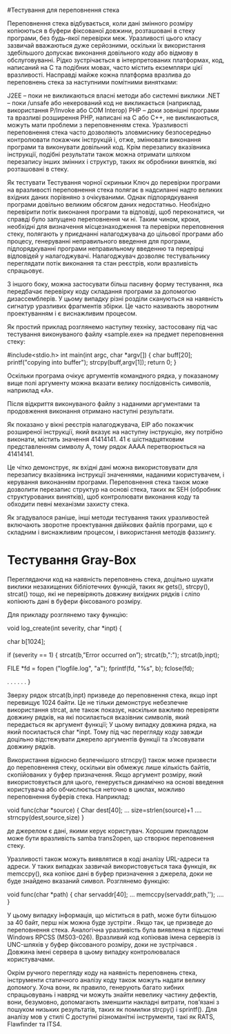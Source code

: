#Тестування для переповнення стека

Переповнення стека відбувається, коли дані змінного розміру копіюються в буфери фіксованої довжини, розташовані в стеку програми, без будь-якої перевірки меж. Уразливості цього класу зазвичай вважаються дуже серйозними, оскільки їх використання здебільшого допускає виконання довільного коду або відмову в обслуговуванні. Рідко зустрічається в інтерпретованих платформах, код, написаний на C та подібних мовах, часто містить екземпляри цієї вразливості. Насправді майже кожна платформа вразлива до переповнень стека за наступними помітними винятками:

J2EE – поки не викликаються власні методи або системні виклики
.NET – поки /unsafe або некерований код не викликається (наприклад, використання P/Invoke або COM Interop)
PHP – доки зовнішні програми та вразливі розширення PHP, написані на C або C++, не викликаються, можуть мати проблеми з переповненням стека.
Уразливості переповнення стека часто дозволяють зловмиснику безпосередньо контролювати покажчик інструкцій і, отже, змінювати виконання програми та виконувати довільний код. Крім перезапису вказівника інструкції, подібні результати також можна отримати шляхом перезапису інших змінних і структур, таких як обробники винятків, які розташовані в стеку.

Як тестувати
Тестування чорної скриньки
Ключ до перевірки програми на вразливості переповнення стека полягає в надсиланні надто великих вхідних даних порівняно з очікуваними. Однак підпорядкування програми довільно великим обсягом даних недостатньо. Необхідно перевірити потік виконання програми та відповіді, щоб переконатися, чи справді було запущено переповнення чи ні. Таким чином, кроки, необхідні для визначення місцезнаходження та перевірки переповнення стеку, полягають у приєднанні налагоджувача до цільової програми або процесу, генеруванні неправильного введення для програми, підпорядкуванні програми неправильному введенню та перевірці відповідей у налагоджувачі. Налагоджувач дозволяє тестувальнику переглядати потік виконання та стан реєстрів, коли вразливість спрацьовує.

З іншого боку, можна застосувати більш пасивну форму тестування, яка передбачає перевірку коду складання програми за допомогою дизассемблерів. У цьому випадку різні розділи скануються на наявність сигнатур уразливих фрагментів збірки. Це часто називають зворотним проектуванням і є виснажливим процесом.

Як простий приклад розглянемо наступну техніку, застосовану під час тестування виконуваного файлу «sample.exe» на предмет переповнення стеку:

#include<stdio.h>
int main(int argc, char *argv[])
{
    char buff[20];
    printf("copying into buffer");
    strcpy(buff,argv[1]);
    return 0;
}

Оскільки програма очікує аргументів командного рядка, у показаному вище полі аргументу можна вказати велику послідовність символів, наприклад «A».

Після відкриття виконуваного файлу з наданими аргументами та продовження виконання отримано наступні результати.

Як показано у вікні реєстрів налагоджувача, EIP або покажчик розширеної інструкції, який вказує на наступну інструкцію, яку потрібно виконати, містить значення 41414141. 41 є шістнадцятковим представленням символу A, тому рядок AAAA перетворюється на 41414141.

Це чітко демонструє, як вхідні дані можна використовувати для перезапису вказівника інструкції значеннями, наданими користувачем, і керування виконанням програми. Переповнення стека також може дозволити перезапис структур на основі стека, таких як SEH (обробник структурованих винятків), щоб контролювати виконання коду та обходити певні механізми захисту стека.

Як згадувалося раніше, інші методи тестування таких уразливостей включають зворотне проектування двійкових файлів програми, що є складним і виснажливим процесом, і використання методів фаззингу.

# Тестування Gray-Box
Переглядаючи код на наявність переповнень стека, доцільно шукати виклики незахищених бібліотечних функцій, таких як gets(), strcpy(), strcat() тощо, які не перевіряють довжину вихідних рядків і сліпо копіюють дані в буфери фіксованого розміру.

Для прикладу розглянемо таку функцію:

void log_create(int severity, char *inpt) {

char b[1024];

if (severity == 1)
{
strcat(b,”Error occurred on”);
strcat(b,":");
strcat(b,inpt);


FILE *fd = fopen ("logfile.log", "a");
fprintf(fd, "%s", b);
fclose(fd);

. . . . . .
}

Зверху рядок strcat(b,inpt) призведе до переповнення стека, якщо inpt перевищує 1024 байти. Це не тільки демонструє небезпечне використання strcat, але також показує, наскільки важливо перевіряти довжину рядків, на які посилається вказівник символів, який передається як аргумент функції; У цьому випадку довжина рядка, на який посилається char *inpt. Тому під час перегляду коду завжди доцільно відстежувати джерело аргументів функції та з’ясовувати довжину рядків.

Використання відносно безпечнішого strncpy() також може призвести до переповнення стеку, оскільки він обмежує лише кількість байтів, скопійованих у буфер призначення. Якщо аргумент розміру, який використовується для цього, генерується динамічно на основі введення користувача або обчислюється неточно в циклах, можливо переповнення буферів стека. Наприклад:

void func(char *source)
{
Char dest[40];
…
size=strlen(source)+1
….
strncpy(dest,source,size)
}

де джерелом є дані, якими керує користувач. Хорошим прикладом може бути вразливість samba trans2open, що створює переповнення стеку.

Уразливості також можуть виявлятися в коді аналізу URL-адреси та адреси. У таких випадках зазвичай використовується така функція, як memccpy(), яка копіює дані в буфер призначення з джерела, доки не буде знайдено вказаний символ. Розглянемо функцію:

void func(char *path)
{
char servaddr[40];
…
memccpy(servaddr,path,'\');
….
}

У цьому випадку інформація, що міститься в path, може бути більшою за 40 байт, перш ніж можна буде зустріти \. Якщо так, це призведе до переповнення стека. Аналогічна уразливість була виявлена в підсистемі Windows RPCSS (MS03-026). Вразливий код копіював імена серверів із UNC-шляхів у буфер фіксованого розміру, доки не зустрічався \. Довжина імені сервера в цьому випадку контролювалася користувачами.

Окрім ручного перегляду коду на наявність переповнень стека, інструменти статичного аналізу коду також можуть надати велику допомогу. Хоча вони, як правило, генерують багато хибних спрацьовувань і навряд чи можуть знайти невелику частину дефектів, вони, безумовно, допомагають зменшити накладні витрати, пов’язані з пошуком низьких результатів, таких як помилки strcpy() і sprintf(). Для аналізу мов у стилі C доступні різноманітні інструменти, такі як RATS, Flawfinder та ITS4.

